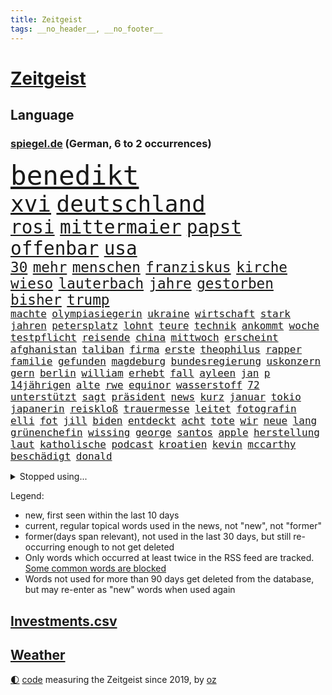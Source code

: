 ```yaml
---
title: Zeitgeist
tags: __no_header__, __no_footer__
---
```


# [Zeitgeist](https://oliz.io/zeitgeist/)

## Language

<h3><a href="https://www.spiegel.de" target="_blank">spiegel.de</a> (German, 6 to 2 occurrences)</h3>
<p style="font-family:monospace">
<span style="font-size:32pt"><a href="news_links.html#benedikt" class="current">benedikt</a></span>
<br>
<span style="font-size:27pt"><a href="news_links.html#xvi" class="current">xvi</a></span>
<span style="font-size:27pt"><a href="news_links.html#deutschland" class="current">deutschland</a></span>
<br>
<span style="font-size:22pt"><a href="news_links.html#rosi" class="new">rosi</a></span>
<span style="font-size:22pt"><a href="news_links.html#mittermaier" class="new">mittermaier</a></span>
<span style="font-size:22pt"><a href="news_links.html#papst" class="current">papst</a></span>
<span style="font-size:22pt"><a href="news_links.html#offenbar" class="current">offenbar</a></span>
<span style="font-size:22pt"><a href="news_links.html#usa" class="current">usa</a></span>
<br>
<span style="font-size:17pt"><a href="news_links.html#30" class="current">30</a></span>
<span style="font-size:17pt"><a href="news_links.html#mehr" class="current">mehr</a></span>
<span style="font-size:17pt"><a href="news_links.html#menschen" class="current">menschen</a></span>
<span style="font-size:17pt"><a href="news_links.html#franziskus" class="current">franziskus</a></span>
<span style="font-size:17pt"><a href="news_links.html#kirche" class="current">kirche</a></span>
<span style="font-size:17pt"><a href="news_links.html#wieso" class="current">wieso</a></span>
<span style="font-size:17pt"><a href="news_links.html#lauterbach" class="current">lauterbach</a></span>
<span style="font-size:17pt"><a href="news_links.html#jahre" class="current">jahre</a></span>
<span style="font-size:17pt"><a href="news_links.html#gestorben" class="current">gestorben</a></span>
<span style="font-size:17pt"><a href="news_links.html#bisher" class="current">bisher</a></span>
<span style="font-size:17pt"><a href="news_links.html#trump" class="current">trump</a></span>
<br>
<span style="font-size:12pt"><a href="news_links.html#machte" class="current">machte</a></span>
<span style="font-size:12pt"><a href="news_links.html#olympiasiegerin" class="current">olympiasiegerin</a></span>
<span style="font-size:12pt"><a href="news_links.html#ukraine" class="current">ukraine</a></span>
<span style="font-size:12pt"><a href="news_links.html#wirtschaft" class="current">wirtschaft</a></span>
<span style="font-size:12pt"><a href="news_links.html#stark" class="current">stark</a></span>
<span style="font-size:12pt"><a href="news_links.html#jahren" class="current">jahren</a></span>
<span style="font-size:12pt"><a href="news_links.html#petersplatz" class="current">petersplatz</a></span>
<span style="font-size:12pt"><a href="news_links.html#lohnt" class="current">lohnt</a></span>
<span style="font-size:12pt"><a href="news_links.html#teure" class="current">teure</a></span>
<span style="font-size:12pt"><a href="news_links.html#technik" class="current">technik</a></span>
<span style="font-size:12pt"><a href="news_links.html#ankommt" class="current">ankommt</a></span>
<span style="font-size:12pt"><a href="news_links.html#woche" class="current">woche</a></span>
<span style="font-size:12pt"><a href="news_links.html#testpflicht" class="new">testpflicht</a></span>
<span style="font-size:12pt"><a href="news_links.html#reisende" class="current">reisende</a></span>
<span style="font-size:12pt"><a href="news_links.html#china" class="current">china</a></span>
<span style="font-size:12pt"><a href="news_links.html#mittwoch" class="current">mittwoch</a></span>
<span style="font-size:12pt"><a href="news_links.html#erscheint" class="current">erscheint</a></span>
<span style="font-size:12pt"><a href="news_links.html#afghanistan" class="current">afghanistan</a></span>
<span style="font-size:12pt"><a href="news_links.html#taliban" class="current">taliban</a></span>
<span style="font-size:12pt"><a href="news_links.html#firma" class="current">firma</a></span>
<span style="font-size:12pt"><a href="news_links.html#erste" class="current">erste</a></span>
<span style="font-size:12pt"><a href="news_links.html#theophilus" class="new">theophilus</a></span>
<span style="font-size:12pt"><a href="news_links.html#rapper" class="current">rapper</a></span>
<span style="font-size:12pt"><a href="news_links.html#familie" class="current">familie</a></span>
<span style="font-size:12pt"><a href="news_links.html#gefunden" class="current">gefunden</a></span>
<span style="font-size:12pt"><a href="news_links.html#magdeburg" class="current">magdeburg</a></span>
<span style="font-size:12pt"><a href="news_links.html#bundesregierung" class="current">bundesregierung</a></span>
<span style="font-size:12pt"><a href="news_links.html#uskonzern" class="current">uskonzern</a></span>
<span style="font-size:12pt"><a href="news_links.html#gern" class="current">gern</a></span>
<span style="font-size:12pt"><a href="news_links.html#berlin" class="current">berlin</a></span>
<span style="font-size:12pt"><a href="news_links.html#william" class="current">william</a></span>
<span style="font-size:12pt"><a href="news_links.html#erhebt" class="current">erhebt</a></span>
<span style="font-size:12pt"><a href="news_links.html#fall" class="current">fall</a></span>
<span style="font-size:12pt"><a href="news_links.html#ayleen" class="new">ayleen</a></span>
<span style="font-size:12pt"><a href="news_links.html#jan" class="current">jan</a></span>
<span style="font-size:12pt"><a href="news_links.html#p" class="current">p</a></span>
<span style="font-size:12pt"><a href="news_links.html#14jährigen" class="current">14jährigen</a></span>
<span style="font-size:12pt"><a href="news_links.html#alte" class="current">alte</a></span>
<span style="font-size:12pt"><a href="news_links.html#rwe" class="current">rwe</a></span>
<span style="font-size:12pt"><a href="news_links.html#equinor" class="new">equinor</a></span>
<span style="font-size:12pt"><a href="news_links.html#wasserstoff" class="new">wasserstoff</a></span>
<span style="font-size:12pt"><a href="news_links.html#72" class="current">72</a></span>
<span style="font-size:12pt"><a href="news_links.html#unterstützt" class="current">unterstützt</a></span>
<span style="font-size:12pt"><a href="news_links.html#sagt" class="current">sagt</a></span>
<span style="font-size:12pt"><a href="news_links.html#präsident" class="current">präsident</a></span>
<span style="font-size:12pt"><a href="news_links.html#news" class="current">news</a></span>
<span style="font-size:12pt"><a href="news_links.html#kurz" class="current">kurz</a></span>
<span style="font-size:12pt"><a href="news_links.html#januar" class="current">januar</a></span>
<span style="font-size:12pt"><a href="news_links.html#tokio" class="current">tokio</a></span>
<span style="font-size:12pt"><a href="news_links.html#japanerin" class="new">japanerin</a></span>
<span style="font-size:12pt"><a href="news_links.html#reiskloß" class="new">reiskloß</a></span>
<span style="font-size:12pt"><a href="news_links.html#trauermesse" class="new">trauermesse</a></span>
<span style="font-size:12pt"><a href="news_links.html#leitet" class="current">leitet</a></span>
<span style="font-size:12pt"><a href="news_links.html#fotografin" class="current">fotografin</a></span>
<span style="font-size:12pt"><a href="news_links.html#elli" class="new">elli</a></span>
<span style="font-size:12pt"><a href="news_links.html#fot" class="new">fot</a></span>
<span style="font-size:12pt"><a href="news_links.html#jill" class="current">jill</a></span>
<span style="font-size:12pt"><a href="news_links.html#biden" class="current">biden</a></span>
<span style="font-size:12pt"><a href="news_links.html#entdeckt" class="current">entdeckt</a></span>
<span style="font-size:12pt"><a href="news_links.html#acht" class="current">acht</a></span>
<span style="font-size:12pt"><a href="news_links.html#tote" class="current">tote</a></span>
<span style="font-size:12pt"><a href="news_links.html#wir" class="current">wir</a></span>
<span style="font-size:12pt"><a href="news_links.html#neue" class="current">neue</a></span>
<span style="font-size:12pt"><a href="news_links.html#lang" class="current">lang</a></span>
<span style="font-size:12pt"><a href="news_links.html#grünenchefin" class="new">grünenchefin</a></span>
<span style="font-size:12pt"><a href="news_links.html#wissing" class="current">wissing</a></span>
<span style="font-size:12pt"><a href="news_links.html#george" class="current">george</a></span>
<span style="font-size:12pt"><a href="news_links.html#santos" class="new">santos</a></span>
<span style="font-size:12pt"><a href="news_links.html#apple" class="current">apple</a></span>
<span style="font-size:12pt"><a href="news_links.html#herstellung" class="new">herstellung</a></span>
<span style="font-size:12pt"><a href="news_links.html#laut" class="current">laut</a></span>
<span style="font-size:12pt"><a href="news_links.html#katholische" class="current">katholische</a></span>
<span style="font-size:12pt"><a href="news_links.html#podcast" class="current">podcast</a></span>
<span style="font-size:12pt"><a href="news_links.html#kroatien" class="current">kroatien</a></span>
<span style="font-size:12pt"><a href="news_links.html#kevin" class="current">kevin</a></span>
<span style="font-size:12pt"><a href="news_links.html#mccarthy" class="new">mccarthy</a></span>
<span style="font-size:12pt"><a href="news_links.html#beschädigt" class="current">beschädigt</a></span>
<span style="font-size:12pt"><a href="news_links.html#donald" class="current">donald</a></span>
</p>
<details>
<summary>Stopped using...</summary>
<p class="former" style="font-size:12pt">
ankunft(806) bundesliga(806) fahrzeug(805) insel(805) kämpfte(805) gerechtigkeit(804) kapitän(804) kilometer(804) richten(804) verpflichtet(804) kauft(803) legendären(803) rufen(803) ausnahmezustand(802) bemüht(802) beschließt(802) bewerber(802) bundesrepublik(802) ehemann(802) gefährliche(802) menge(802) unerwartet(802) 2018(801) eindruck(801) gelegt(801) planen(801) stolz(801) tatverdächtige(801) äthiopien(801) aufregung(800) entdeckten(800) flugzeuge(800) geboten(800) höchststand(800) john(800) lebenslanger(800) leidet(800) teams(800) usaußenminister(800) versagt(800) weisen(800) ehren(799) kritisch(799) profitieren(799) reichen(799) schatten(799) wolfsburg(799) jemand(798) leipziger(798) lieben(798) reißt(798) verhängte(798) österreichischen(798) berufung(797) bestreitet(797) brutale(797) brücke(797) daraufhin(797) enthüllt(797) freundin(797) lehrer(797) passieren(797) schlimmer(797) athleten(796) bundestagswahl(796) fließt(796) illegal(796) kollaps(796) radsport(796) rechtsextremismus(796) spanier(796) verlust(796) vermuten(796) west(796) bloß(795) coach(795) erstaunlich(795) juli(795) landesregierung(795) menschenrechte(795) messer(795) oppositionelle(795) rand(795) remis(795) spdpolitiker(795) treten(795) europäer(794) großbritanniens(794) heimlich(794) meldete(794) online(794) sichern(794) aufgehoben(793) riesige(793) rät(793) stoßen(793) tonnen(793) unterzeichnet(793) bekamen(792) bestehen(792) hölle(792) meint(792) red(792) reichte(792) restaurants(792) vertrauen(792) wären(792) bremer(791) minute(791) zeichnet(791) august(790) hotels(790) tut(790) vorstoß(790) üben(790) kanzleramt(789) sports(789) still(789) trennung(789) 27(788) absage(788) fit(788) schwester(788) steckte(788) berühmte(787) patient(787) sendung(787) e(786) finanzieren(786) sache(786) einsetzen(785) reagierten(785) pflanzen(784) studien(784) begeistert(783) enge(783) impfkampagne(783) verein(783) änderungen(783) überholt(783) alarmiert(782) einnahmen(782) geschäftsführer(782) song(782) hielten(781) hinten(781) iss(781) sehnsucht(781) tragödie(781) vorne(781) gang(780) nachgewiesen(778) status(778) umgeht(778) kooperation(777) unterschied(777) bob(776) analysiert(775) impfen(775) wem(775) amerikas(774) istanbul(773) spenden(772) menschenrechtsverletzungen(771) sinkende(771) verständnis(770) wandel(770) freiwillig(768) singapur(768) wachsen(768) fehlende(767) insolvenz(767) ministerien(767) gastronomie(766) popstar(766) wirbel(766) retter(765) telegram(765) thüringer(765) einig(764) ämter(764) kindheit(763) zeigten(763) 91(762) atomkraft(761) gewarnt(760) 2010(759) kanadas(757) afrikas(755) wiedergewählt(754) annäherung(752) farbe(745) sammeln(742) mängel(739) blinken(737) last(734) politischer(727) katzen(719) anna(691) konfrontation(689) anfeindungen(666) unverletzt(661) verlusten(661) carlos(654) rein(654) finanziellen(653) ausländischen(645) unterschiedliche(620) mitverantwortlich(616) finanziert(606) rechnung(602) interessen(600) felix(568) fossile(566) drohende(556) anführer(542) adac(541) wenigsten(540) ohnehin(535) hollywoodstar(534) partnerschaft(531) kilogramm(530) zwingen(526) europol(524) erhebung(523) white(523) cup(519) erobert(518) australischen(517) kollision(501) dörfer(500) zerstörten(498) jinping(496) siebzigerjahren(494) 20000(493) gestern(493) ukrainischer(490) nachspielzeit(488) sechste(486) binden(485) niklas(483) übertragen(483) erhofft(480) achtzigerjahren(479) moderner(479) zeitungsbericht(471) gewohnt(469) böse(465) teamkollege(464) verbündeten(462) fehlender(458) staatspräsident(457) erreichte(455) geladen(446) radikalen(445) protestierten(443) übertragung(443) bekräftigt(442) demo(436) störungen(436) ruhestand(434) unterhaus(434) ampelregierung(432) ferrari(431) beider(429) jährlich(429) erwärmung(428) magazin(422) 200000(421) suizid(421) taiwans(421) shanghai(420) plastikmüll(418) 41(416) exkanzler(415) gewachsen(415) vorzugehen(412) größtem(411) kardashian(408) eindringlichen(399) matteo(399) michel(396) dunkeln(391) gesteckt(389) technischer(389) decken(384) johnsons(384) arbeitswelt(383) einfacher(383) eier(382) promis(382) menschenrechtslage(378) taucht(378) amtsinhaber(377) schande(376) kompromiss(374) aussetzen(373) nordische(370) fdpminister(368) rätselhafter(368) papa(366) marieagnes(364) borrell(362) chris(362) frühe(359) aufgestellt(357) preissteigerungen(356) leitete(355) beamter(354) erkennt(354) drohte(352) einfaches(352) hochzeit(352) stabilität(352) viren(351) oscar(350) rennstall(348) vorbereiten(345) untergang(342) versteigerung(342) widersprechen(342) zusammenhalt(342) 2500(337) zweites(337) erweitern(334) lebensmittelpreise(334) expremier(333) protestierenden(328) verschwindet(328) verweist(324) wagt(324) wiederum(322) ergeben(321) krankheiten(319) operation(319) heißen(318) journalismus(316) abgeschnitten(315) überzeugung(315) pass(314) experiment(313) dortmunder(309) seoul(309) zensur(309) zurecht(308) oppositionellen(306) great(305) kusel(303) usbundesstaaten(303) geschwächt(301) 19jährige(299) herum(299) statements(299) radprofi(298) verübt(297) samt(295) pannen(293) pornos(291) zurückgewiesen(290) ukrainisches(289) zittern(285) erdöl(284) verbrauchern(282) mutige(281) mangelhaft(279) riskant(279) 2035(277) ölpreis(277) instrumentalisiert(276) h(275) ausweiten(274) duo(274) saporischschja(273) tyson(273) vereinbaren(272) modernen(268) goldene(267) prinzip(267) beben(266) bombardierung(266) spritpreise(266) starkes(265) gemeint(264) modern(264) niedersächsischen(264) abgeschoben(262) weizen(262) aufkommt(261) jones(260) andrej(259) flossen(259) freundinnen(259) tankrabatt(258) braunschweig(256) geist(256) getreideexporte(256) suchten(256) zentralrat(256) verfolgung(254) boxen(252) tankrabatts(251) schiedsgericht(249) energiekonzerne(248) dir(247) euroraum(245) heike(242) ideologie(242) reguläre(242) spritzen(239) nils(238) österreichischer(238) diplomat(237) großmutter(237) pelosi(237) warteten(237) mars(235) schleppend(234) empfinden(232) steuersenkung(231) präsidentschaftswahlen(228) fahrräder(227) umstände(226) schlamm(225) szenario(224) verärgert(223) kürzt(222) händeringend(216) trocken(216) umbringen(214) ran(213) verzweiflung(212) ermöglicht(210) momentan(210) weltverband(210) exuspräsident(209) rockband(209) empfindet(207) anfällig(206) bist(206) nachhaltig(206) royale(206) ernannt(205) dänischen(203) f(203) grünenpolitikerin(203) kaiserslautern(203) brandenburgischen(202) kühnert(202) umsetzen(201) versinkt(201) spdgeneralsekretär(200) dfbpokals(197) mitarbeitende(197) joshua(196) kimmich(196) lebensgefährtin(196) sprung(196) verkörperte(196) generalstaatsanwalt(195) scharfer(194) kovač(193) niko(193) senegal(193) aufzeichnung(192) qualifizierte(192) gündoğan(191) linker(190) eingeholt(189) jugendlicher(189) mühe(189) teamchef(189) jungs(188) kandidiert(188) spacey(187) xinjiang(187) fotografierten(186) künstlichen(186) ukrainerusslandkrieg(186) haushaltspolitik(185) kriegsgefangene(185) christina(182) götze(182) zwillinge(182) bruno(181) erdrutsche(181) internationales(180) lena(180) millionenstrafe(179) vorstellung(178) plakate(177) ruhig(177) übergewinnsteuer(177) alzheimer(176) begeht(176) energieversorger(176) hanna(176) dfbteam(174) mob(174) älter(174) android(173) polizeibeamte(173) regenbogenfahne(173) geprüft(172) nahrung(172) partnerin(172) versionen(172) dokumentation(171) golfstaat(171) körperliche(171) dfbauswahl(169) bundeskartellamt(167) zwölfjährige(167) cyberattacke(166) demenz(166) großaufgebot(166) olympiasieger(166) einleiten(165) erlegen(165) quelle(165) ankurbeln(164) batterien(164) bemerkenswert(163) kohlemeiler(163) militärhistoriker(163) verdeckt(163) barrikaden(162) solaranlage(162) kilo(161) ungerecht(161) davis(160) partien(160) saale(160) außenwelt(159) behaupten(159) kennzeichen(159) kämpferisch(159) usmilitär(159) frühestens(157) gefechten(156) kollidiert(156) bemängelt(155) 2008(154) jubeln(154) übertreffen(154) solches(152) wundersame(152) eigentliche(151) energiesektor(150) prostituierten(150) winterwm(150) musikerin(148) installieren(147) naiv(147) tode(146) überragte(146) antony(144) glücklichen(144) socialmediaplattform(144) eingestürzt(143) kenianer(143) äußerst(143) arbeitskräfte(142) energiefirmen(142) dankbar(141) disziplinarverfahren(140) erzürnt(140) tarifvertrag(140) gabrielle(139) inhaftiert(139) waffensysteme(139) zivile(139) liz(138) rbb(138) üppige(138) gefüllt(137) spruch(137) besucherinnen(135) strikte(135) gießen(134) nordsyrien(134) permanent(134) schlesinger(134) umsetzbar(134) badenbaden(132) jetzigen(132) kapazität(132) notbremsung(132) ausgetreten(131) durchzusetzen(131) flüsse(131) pathos(131) schied(131) kriegswirtschaft(130) rad(130) widmet(130) abläufe(129) elton(129) spektakulärer(129) diamanten(128) 70jährige(127) fußballspieler(126) just(126) balenciaga(125) fahrlässig(125) gemüter(125) lebenden(125) blackouts(124) evakuieren(124) geheimdienstes(124) nachsehen(124) trockener(124) überwiegend(124) anhaltenden(123) ortschaft(123) raten(123) tücken(123) andauernden(122) spielzeit(122) tarife(122) viking(122) begrenzen(121) flow(121) knackt(121) magie(121) schach(121) bellingham(120) größeres(120) oleksij(120) preisentwicklung(120) stechen(119) aufzugeben(118) bewährungsstrafen(118) schilder(118) spurensuche(118) vergangener(118) ausgetauscht(117) fury(117) überlegen(117) antarktis(116) altern(115) schikaniert(115) zugspitze(115) disco(114) prägt(114) reaktor(114) töne(114) wärmsten(114) intensiver(113) maralago(113) woanders(113) sicherheitslücken(112) vollendet(112) überlagert(112) banden(111) dnjepr(111) lettland(111) vermutungen(111) angepassten(110) ironman(110) nämlich(110) stephan(110) brisante(109) eben(108) resultat(108) v(108) bemerkung(107) preisgekrönte(107) taiwaner(107) zurechtkommen(107) bezirken(106) französin(106) maryam(106) schmuck(106) 440(105) glaubwürdigkeit(105) koffern(105) krimbrücke(105) 1992(103) erreichten(103) road(103) gehasst(102) recherchierte(102) verbündeter(102) aktiven(101) neuesten(101) zerlegt(101) exmanager(99) mogadischu(99) somalias(99) somalische(99) 67(98) spritztour(98) ökosystem(98) buhlt(97) leeds(97) ortstermin(97) stemmt(97) bizarre(96) moralische(96) roberts(96) vergangenes(96) doppelte(95) durchaus(95) tuch(95) voice(95) schwachen(94) tvcomeback(94) ausgestattet(93) differenzen(93) homophobe(93) austragen(92) eh(92) forcieren(92) fortschritt(92) gegenwind(92) historisches(92) miese(92) tabelle(92) zuschauerrekord(92) erbittert(91) genügen(91) lebensmittelhändler(91) staatsangehörigkeit(91) 85jährige(90) tricksten(90) verschleierung(90) blumen(89) ehrung(89) informierte(89) prägende(89) titelverteidigung(89) vertrieb(89) wohngeld(89) achtelfinalaus(88) achtelfinaleinzug(88) gleichnamigen(88) ködern(88) solarstrom(88) 38jähriger(87) königlichen(87) raf(87) stromsparen(87) astronauten(86) denis(86) fame(86) geburtsort(86) makejew(86) schulunterricht(86) spendet(86) jubelnde(85) windsor(85) ölverkäufe(85) 42jährige(84) bröckelt(84) bürokratischen(84) finanzkrise(84) lebenslangen(84) verwandelt(84) angreifen(83) bewaffnete(83) hitzigen(83) kochsalzlösung(83) kontern(83) onlineshopping(83) plausch(83) salvini(83) sechsjähriger(83) 57(82) buckingham(82) machtwechsel(82) palace(82) sanftere(82) tinder(82) db(81) durchstehen(81) eingehalten(81) exzesse(81) lkwfahrer(81) nullcovidkurs(81) sperma(81) zusammentragen(81) 60jährigen(80) allmählich(80) anstrengen(80) brisanten(80) energiepreiskrise(80) konvoi(80) kopfball(80) kurswechsel(80) public(80) viewing(80) illegales(79) jagte(79) kruse(79) orangen(79) rattenfänger(79) scuderia(79) siebert(79) sittenpolizei(79) zersplittert(79) angebracht(78) außergewöhnliche(78) bezwang(78) flussabwärts(78) genauen(78) passagier(78) protestcamp(78) verfängt(78) abzug(77) auftragsbücher(77) eingebürgert(77) fanmeile(77) maxime(77) plünderte(77) quadratkilometer(77) spiderman(77) trüb(77) verkehrsbehinderungen(77) vorgedrungen(77) kratzt(76) raffinerie(76) zerschlägt(76) kalender(75) knight(75) ngo(75) schwergewicht(75) verlost(75) ahnden(74) bereichert(74) besatzung(74) deindustrialisierung(74) liebste(74) morgengrauen(74) sondertribunal(74) sterbehilfe(74) stift(74) abgestimmt(73) führungsfigur(73) habt(73) konsumiert(73) nackte(73) raketenangriffe(73) tunesien(73) eliud(72) entführen(72) kipchoge(72) polizeianwärterin(72) vergnügen(72) zdfmoderator(72) kran(71) lotet(71) pentagon(71) verladen(71) vorüber(71) hochburg(70) verzeichnen(70) zweifachen(70) anführers(69) freihandel(69) gebrochenen(69) höhepunkten(69) schöne(69) beschleunigung(68) euratspräsident(68) pr(68) quoten(68) student(68) 2700(67) beobachtungen(67) ethikrat(67) freiem(67) katastrophale(67) snowden(67) eindämmung(66) freundschaft(66) gruppensieg(66) lebewesen(66) milliardenschweren(66) misserfolg(66) spdmann(66) entwickelte(65) hapert(65) polizeigewahrsam(65) reef(65) uneingeschränkt(65) angepeilte(64) doppelpass(64) improvisieren(64) kopftuch(64) krywyj(64) louise(64) menschenrechten(64) monica(64) nachlass(64) rih(64) zulässig(64) bahnmitarbeiter(63) bahnstrecke(63) glühwein(63) haustür(63) nasamission(63) sozialistischen(63) testflug(63) äthiopierin(63) akademie(62) kriegsparteien(62) ratten(62) spuckt(62) südliche(62) wahlpannen(62) labourpartei(61) nukleararsenal(61) schlicht(61) stimmungsmache(61) weltmeistertitel(61) wendler(61) hugh(60) kanye(60) missionen(60) coldplay(59) entführt(59) gelsenkirchener(59) industriebetriebe(59) kreuzfahrt(59) sortieren(59) umgebaut(59) anforderungen(58) bundestagsabgeordnete(58) ehrliche(58) machtlos(58) osterinsel(58) ye(58) beschlossene(57) füllkrug(57) helm(57) neuheiten(57) schwarzer(57) smog(57) unfallort(57) landesteilen(56) lehrkräftemangel(56) schwaben(56) deutschem(55) durchsetzung(55) essener(55) kindeswohl(55) kriegswinter(55) niclas(55) rechtsextrem(55) unternommen(55) csupolitikerin(54) innovativer(54) mittelalter(54) abgebaggert(53) ausgeführt(53) haushaltsplan(53) herbstwetter(53) ironmanwm(53) knackte(53) härteren(52) neonazi(52) radsports(52) rechtsradikalen(52) wohlauf(52) zentralratspräsident(52) erwachen(51) gefängnisstrafen(51) gereicht(51) oh(51) rennserie(51) tausendfach(51) weicht(51) aufteilung(50) druschbapipeline(50) judenfeindliche(50) mittelstürmer(50) silberbach(50) tierfotos(50) ubahnstation(50) verspielten(50) wildlife(50) christiane(49) costa(49) gasimporte(49) geschmack(49) laster(49) radar(49) raumschiff(49) süle(49) benotet(48) einfachere(48) jemanden(48) madeleine(48) mccann(48) sexualstraftaten(48) teuerungsrate(48) verlagert(48) überzeugte(48) erleichterung(47) keir(47) opferzahlen(47) reis(47) starmer(47) bewohnten(46) bezogen(46) read(46) zugeständnisse(46) 431(45) beratung(45) heimgesucht(45) kay(45) titelfavorit(45) verschlüsselt(45) wahlbezirken(45) wahlhelfer(45) america(44) husten(44) misstrauen(44) neigt(44) wehrten(44) galeria(43) hose(43) karstadt(43) kaufhof(43) torlos(43) unterlaufen(43) urteile(43) weihnachtsmarkt(43) weltcupauftakt(43) wirtschaftspolitik(43) begehren(42) kerzen(42) nordengland(42) podium(42) polizistenmord(42) söldner(42) teheraner(42) verkehrskontrolle(42) verließ(42) auffällig(41) aussichten(41) boateng(41) erschreckend(41) flutlicht(41) geldautomaten(41) jérôme(41) order(41) ranghohe(41) rica(41) doping(40) heulen(40) maxim(40) weiterkommen(40) beamtenstatus(39) datenschutzbehörde(39) ricas(39) stromfresser(39) wmausrichter(39) schossen(38) abgelichtet(37) horrorfilm(37) sicherstellen(37) wmteilnehmer(37) überholte(37) 82jährige(36) bahnt(36) besänftigen(36) exfinanzminister(36) fiesta(36) navy(36) spurlos(36) wahrt(36) böhmermann(35) iphonefabrik(35) kindesmissbrauchs(35) mittelfeldspieler(35) naht(35) stimmenfang(35) tansania(35) umso(35) weltkulturerbe(35) kalkül(34) transportiert(34) unterstützern(34) wmtor(34) grenzüberschreitende(33) japaner(33) persischen(33) qualifiziert(33) unumstritten(33) verkleidet(33) besiegelt(32) buchen(32) flugkörper(32) gespaltenen(32) kreativität(32) stur(32) terrorangriff(32) trotzen(32) bahrain(31) hexen(31) kader(31) polizeistationen(31) revolutioniert(31) friends(30) friendsstar(30) inhalt(30) prominent(30) römischen(30) stadien(30) antisemitischen(29) faesers(29) reaktiviert(29) spezialeinheiten(29) tiangong(29) zukommt(29) 21sieg(28) ernsthafte(28) jüdische(28) offensivfußball(28) quarantänevorschriften(28) schlingen(28) thriller(28) überragt(28) clooney(27) figuren(27) lagert(27) neuartigen(27) siegtor(27) unesco(27) ware(27) begegnet(26) behinderungen(26) terroranschläge(26) unterschiedlichen(26) anzahl(25) erdnähe(25) erpressen(25) landesweiten(25) lieferverträge(25) präventivhaft(25) südkoreanischen(25) unterschieden(25) verhandler(25) denkwürdigen(24) gast(24) kurieren(24) flieger(23) insider(23) kreuzfahrtschiff(23) mcdonald's(23) reichsten(23) stéphanie(23) vorsitzender(23) wmspielen(23) französisches(22) jackpot(22) dominique(21) eingestuft(21) herrscherfamilie(21) ilkay(21) klinikaufenthalt(21) migrationspolitik(21) milliardenüberschuss(21) siegtreffer(21) statistische(21) gegenmittel(20) siemens(20) terrorliste(20) traunstein(20) achtzigerjahre(19) intensivstationen(19) kassierten(19) kurzerhand(19) lngtanker(19) lobbyisten(19) sieges(19) sturzflut(19) technische(19) unterschriften(19) überzeugen(19) enthüllungen(18) feste(18) kunstmarkt(18) pflegt(18) rohstoff(18) verdauen(18) autoritären(17) begrüßen(17) enttäuschenden(17) geheimer(17) konfliktregion(17) maradona(17) strafkolonie(17) unerreichbar(17) zusammenpasst(17) anpassungen(16) fußballverband(16) isolieren(16) kontrovers(16) 56(15) roland(15) server(15) umstrukturierung(15) verkehrswende(15) ausgeht(14) dawson(14) doha(14) faq(14) gelsenkirchen(14) gewöhnt(14) graben(14) indigene(14) lovebinde(14) programmchef(14) schultekellinghaus(14) sturmgewehr(14) barrier(13) brillierte(13) dua(13) eingerichtet(13) erkenntnis(13) handlungen(13) horrende(13) java(13) lipa(13) manching(13) mobilfunk(13) saisonrennen(13) spind(13) surfen(13) augeraliassime(12) félix(12) jahresgehalt(12) keltenschatz(12) steigern(12) streifenwagen(12) vorsorgen(12) yeboah(12) zeeb(12) australischer(11) forderten(11) ließe(11) marcel(11) sané(11) singende(11) spoiler(11) sportgeschichte(11)
</p>
</details>
<p>Legend:
<ul>
<li><span class="new">new</span>, first seen within the last 10 days</li>
<li><span class="current">current</span>, regular topical words used in the news, not "new", not "former"</li>
<li><span class="former">former(days span relevant)</span>, not used in the last 30 days, but still re-occurring enough to not get deleted</li>
<li>Only words which occurred at least twice in the RSS feed are tracked. <a href="language/filters.py">Some common words are blocked</a></li>
<li>Words not used for more than 90 days get deleted from the database, but may re-enter as "new" words when used again</li>
</ul>
</p>

## [Investments](investments.html)[.csv](investments.csv)

## [Weather](weather.html)

<footer>
<a href="javascript:toggleTheme()" class="nav">🌓</a>
<a href="https://github.com/ooz/zeitgeist">code</a> measuring the Zeitgeist since 2019, by <a href="https://oliz.io">oz</a>
</footer>
